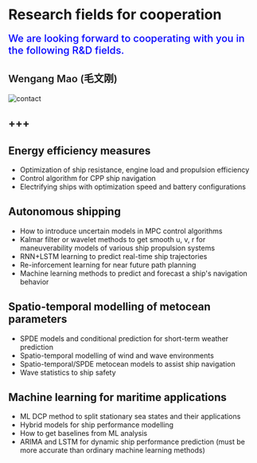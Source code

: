 # Research fields for cooperation

<span style = "color: blue; font-size: 20px; font-weight: 500">We are looking forward to cooperating with you in the following R\&D fields.</span><br />


## <span style = "font-weight: 600; font-size: 20px">Wengang Mao (毛文刚) </span>

![contact](./images/wengangmao_contact.png)

+++
----

## Energy efficiency measures
* Optimization of ship resistance, engine load and propulsion efficiency
* Control algorithm for CPP ship navigation
* Electrifying ships with optimization speed and battery configurations



## Autonomous shipping
* How to introduce uncertain models in MPC control algorithms
* Kalmar filter or wavelet methods to get smooth u, v, r for maneuverability models of various ship propulsion systems
* RNN+LSTM learning to predict real-time ship trajectories
* Re-inforcement learning for near future path planning
* Machine learning methods to predict and forecast a ship's navigation behavior



## Spatio-temporal modelling of metocean parameters
* SPDE models and conditional prediction for short-term weather prediction
* Spatio-temporal modelling of wind and wave environments
* Spatio-temporal/SPDE metocean models to assist ship navigation
* Wave statistics to ship safety


## Machine learning for maritime applications
* ML DCP method to split stationary sea states and their applications
* Hybrid models for ship performance modelling
* How to get baselines from ML analysis
* ARIMA and LSTM for dynamic ship performance prediction (must be more accurate than ordinary machine learning methods)
